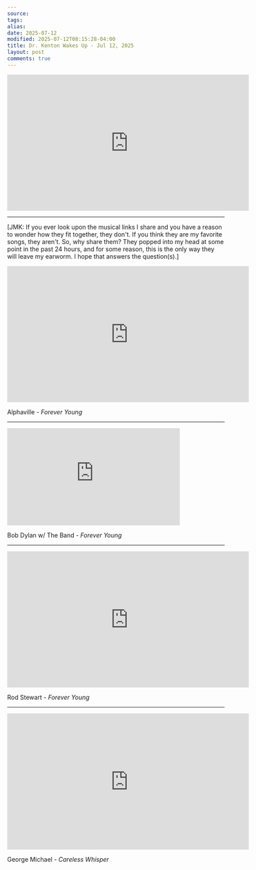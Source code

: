 ```yaml
---
source:
tags:
alias:
date: 2025-07-12
modified: 2025-07-12T08:15:28-04:00
title: Dr. Kenton Wakes Up - Jul 12, 2025
layout: post
comments: true
---
```


  

<iframe width="560" height="315" src="https://www.youtube.com/embed/yfhxDdT_jOo" title="YouTube video player" frameborder="0" allow="accelerometer; autoplay; clipboard-write; encrypted-media; gyroscope; picture-in-picture; web-share" allowfullscreen></iframe>

---
[JMK: If you ever look upon the musical links I share and you have a reason to wonder how they fit together, they don't. If you think they are my favorite songs, they aren't. So, why share them? They popped into my head at some point in the past 24 hours, and for some reason, this is the only way they will leave my earworm. I hope that answers the question(s).]



<iframe width="560" height="315" src="https://www.youtube.com/embed/oNjQXmoxiQ8?si=vs9a59QxJ2LrHvmJ" title="YouTube video player" frameborder="0" allow="accelerometer; autoplay; clipboard-write; encrypted-media; gyroscope; picture-in-picture; web-share" referrerpolicy="strict-origin-when-cross-origin" allowfullscreen></iframe>

Alphaville - *Forever Young*

---

<iframe width="400" height="225" src="https://www.youtube.com/embed/jtFEzhaNrT4?list=RDjtFEzhaNrT4" title="The Band - Forever Young" frameborder="0" allow="accelerometer; autoplay; clipboard-write; encrypted-media; gyroscope; picture-in-picture; web-share" referrerpolicy="strict-origin-when-cross-origin" allowfullscreen></iframe>

Bob Dylan w/ The Band - *Forever Young*

---

<iframe width="560" height="315" src="https://www.youtube.com/embed/mwG6g5boyF4?si=Ob1NPSaHNblHELtr" title="YouTube video player" frameborder="0" allow="accelerometer; autoplay; clipboard-write; encrypted-media; gyroscope; picture-in-picture; web-share" referrerpolicy="strict-origin-when-cross-origin" allowfullscreen></iframe>

Rod Stewart - *Forever Young*

---

<iframe width="560" height="315" src="https://www.youtube.com/embed/izGwDsrQ1eQ?si=iAQcNze1l97AU1zk" title="YouTube video player" frameborder="0" allow="accelerometer; autoplay; clipboard-write; encrypted-media; gyroscope; picture-in-picture; web-share" referrerpolicy="strict-origin-when-cross-origin" allowfullscreen></iframe>

George Michael - *Careless Whisper*
